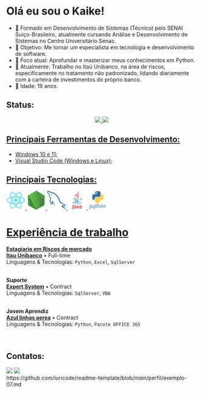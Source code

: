 # Olá eu sou o Kaike!

- 🔭 Formado em Desenvolvimento de Sistemas (Técnico) pelo SENAI Suíço-Brasileiro, atualmente cursando Análise e Desenvolvimento de Sistemas no Centro Universitário Senac.
- 🌱 Objetivo: Me tornar um especialista em tecnologia e desenvolvimento de software.
- 🌆 Foco atual: Aprofundar e masterizar meus conhecimentos em Python.
- 💼 Atualmente: Trabalho no Itaú Unibanco, na área de riscos, especificamente no tratamento não padronizado, lidando diariamente com a carteira de investimentos do próprio banco.
- 🤔 Idade: 19 anos.

## Status:

<div align="center">
  <a href="https://github.com/KaikeCarmona">
  <img height="180em" src="https://github-readme-stats.vercel.app/api?username=KaikeCarmona&show_icons=true&theme=dark&include_all_commits=true&count_private=false"/>
  <img height="180em" src="https://github-readme-stats.vercel.app/api/top-langs/?username=KaikeCarmona&layout=compact&langs_count=7&theme=dark"/>
</div>

## Principais Ferramentas de Desenvolvimento: 

- Windows 10 e 11; 
- Visual Studio Code (Windows e Linux);


## Principais Tecnologias:
<p margin="10" align="start">
  <img src="https://raw.githubusercontent.com/devicons/devicon/master/icons/react/react-original.svg" alt="React" width="50" height="50"/>
  <img src="https://raw.githubusercontent.com/devicons/devicon/master/icons/nodejs/nodejs-original.svg" alt="NodeJs" width="50" height="50"/>
  <img src="https://raw.githubusercontent.com/devicons/devicon/master/icons/mysql/mysql-original.svg" alt="MySQL" width="50" height="50"/>
  <img src="https://github.com/devicons/devicon/blob/master/icons/java/java-original-wordmark.svg" alt="Java" width="50" height="50"/>
  <img src="https://github.com/devicons/devicon/blob/master/icons/python/python-original-wordmark.svg" alt="Python" width="50" height="50"/>
</p>



# Experiência de trabalho

**Estagiario em Riscos de mercado** \
[**Itau Unibanco**](https://www.itau.com/) • Full-time \
Linguagens & Tecnologias: `Python`, `Excel`, `SqlServer` \
<br/>


**Suporte** \
[**Expert System**](https://rocketseat.com.br/) • Contract \
Linguagens & Tecnologias: `SqlServer`, `VBA`\
<br/>



**Jovem Aprendiz** \
[**Azul linhas aerea**](https://nubank.com.br/) • Contract \
Linguagens & Tecnologias: `Python`, `Pacote OFFICE 365`\
 <br/>
<br/>

## Contatos: 

<div> 
  <a href = "mailto:kkaike371@gmail.com"><img src="https://img.shields.io/badge/-Gmail-%23333?style=for-the-badge&logo=gmail&logoColor=white" target="_blank"></a>
  <a href="https://www.linkedin.com/in/kaike-carmona-76a05b23a/" target="_blank"><img src="https://img.shields.io/badge/-LinkedIn-%230077B5?style=for-the-badge&logo=linkedin&logoColor=white" target="_blank"></a>   
</div>
https://github.com/iuricode/readme-template/blob/main/perfil/exemplo-07.md
